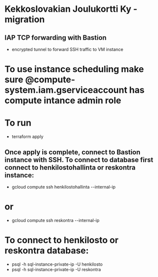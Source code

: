 # Kekkoslovakian Joulukortti Ky -migration

## IAP TCP forwarding with Bastion
- encrypted tunnel to forward SSH traffic to VM instance

# To use instance scheduling make sure @compute-system.iam.gserviceaccount has compute intance admin role

# To run
- terraform apply

## Once apply is complete, connect to Bastion instance with SSH. To connect to database first connect to henkilostohallinta or reskontra instance:

- gcloud compute ssh henkilostohallinta --internal-ip

# or 

- gcloud compute ssh reskontra --internal-ip 


# To connect to henkilosto or reskontra database:

- psql -h sql-instance-private-ip -U henkilosto 
- psql -h sql-instance-private-ip -U reskontra

